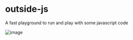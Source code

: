 # outside-js
A fast playground to run and play with some javascript code

![image](https://user-images.githubusercontent.com/107811114/183265273-3e2df0b3-4d83-40ce-88a3-df54ea7c7332.png)
